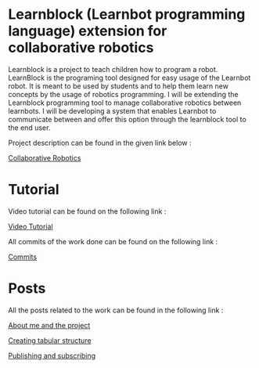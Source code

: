 # Learnblock (Learnbot programming language) extension for collaborative robotics

Learnblock is a project to teach children how to program a robot.
LearnBlock is the programing tool designed for easy usage of the Learnbot robot. It is
meant to be used by students and to help them learn new concepts by the usage of
robotics programming. I will be extending the Learnblock programming tool to manage
collaborative robotics between learnbots. I will be developing a system that enables
Learnbot to communicate between and offer this option through the learnblock tool to
the end user.

Project description can be found in the given link below :

[Collaborative Robotics](https://docs.google.com/presentation/d/1a3QFHv8E5_ZuZMISGI3LahT1cZGzS20W1kJGn-nLE_I/edit?usp=sharing)

# Tutorial
Video tutorial can be found on the following link :

[Video Tutorial]()

All commits of the work done can be found on the following link : 

[Commits](https://github.com/coolprinshu123/learnbot/commits/collaborative-version3)

# Posts
All the posts related to the work can be found in the following link :

[About me and the project](https://github.com/robocomp/web/blob/master/gsoc/2018/prinshu_kumar/post1.md)

[Creating tabular structure](https://github.com/robocomp/web/blob/master/gsoc/2018/prinshu_kumar/post2.md)

[Publishing and subscribing](https://github.com/robocomp/web/blob/master/gsoc/2018/prinshu_kumar/post3.md)
